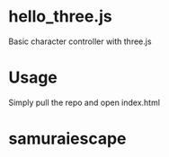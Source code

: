 # hello_three.js
Basic character controller with three.js


# Usage
Simply pull the repo and open index.html
# samuraiescape
